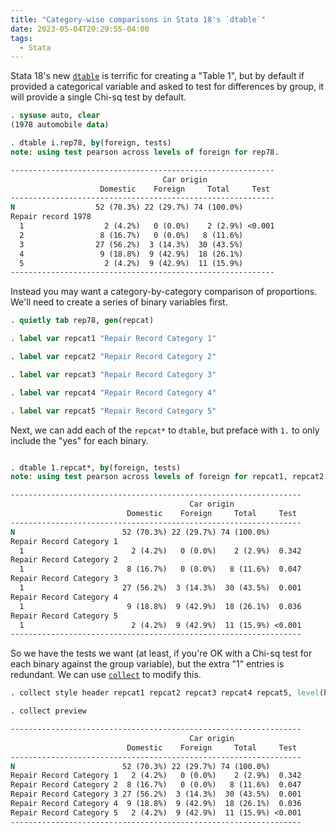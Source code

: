 ```yaml
---
title: "Category-wise comparisons in Stata 18's `dtable`"
date: 2023-05-04T20:29:55-04:00
tags:
  - Stata
---
```


Stata 18's new [`dtable`](https://www.stata.com/manuals/rdtable.pdf) is terrific
for creating a "Table 1", but by default if provided a categorical variable and
asked to test for differences by group, it will provide a single Chi-sq test by
default.

```stata
. sysuse auto, clear
(1978 automobile data)

. dtable i.rep78, by(foreign, tests)
note: using test pearson across levels of foreign for rep78.

-----------------------------------------------------------
                                  Car origin
                    Domestic    Foreign     Total     Test
-----------------------------------------------------------
N                  52 (70.3%) 22 (29.7%) 74 (100.0%)
Repair record 1978
  1                  2 (4.2%)   0 (0.0%)    2 (2.9%) <0.001
  2                 8 (16.7%)   0 (0.0%)   8 (11.6%)
  3                27 (56.2%)  3 (14.3%)  30 (43.5%)
  4                 9 (18.8%)  9 (42.9%)  18 (26.1%)
  5                  2 (4.2%)  9 (42.9%)  11 (15.9%)
-----------------------------------------------------------
```

Instead you may want a category-by-category comparison of proportions. We'll
need to create a series of binary variables first.

```stata
. quietly tab rep78, gen(repcat)

. label var repcat1 "Repair Record Category 1"

. label var repcat2 "Repair Record Category 2"

. label var repcat3 "Repair Record Category 3"

. label var repcat4 "Repair Record Category 4"

. label var repcat5 "Repair Record Category 5"
```

Next, we can add each of the `repcat*` to `dtable`, but preface with `1.` to
only include the "yes" for each binary.

```stata

. dtable 1.repcat*, by(foreign, tests)
note: using test pearson across levels of foreign for repcat1, repcat2, repcat3, repcat4, and repcat5.

-----------------------------------------------------------------
                                        Car origin
                          Domestic    Foreign     Total     Test
-----------------------------------------------------------------
N                        52 (70.3%) 22 (29.7%) 74 (100.0%)
Repair Record Category 1
  1                        2 (4.2%)   0 (0.0%)    2 (2.9%)  0.342
Repair Record Category 2
  1                       8 (16.7%)   0 (0.0%)   8 (11.6%)  0.047
Repair Record Category 3
  1                      27 (56.2%)  3 (14.3%)  30 (43.5%)  0.001
Repair Record Category 4
  1                       9 (18.8%)  9 (42.9%)  18 (26.1%)  0.036
Repair Record Category 5
  1                        2 (4.2%)  9 (42.9%)  11 (15.9%) <0.001
-----------------------------------------------------------------
```

So we have the tests we want (at least, if you're OK with a Chi-sq test for each
binary against the group variable), but the extra "1" entries is redundant. We
can use [`collect`](https://www.stata.com/manuals/tablescollectstyleheader.pdf)
to modify this.

```stata
. collect style header repcat1 repcat2 repcat3 repcat4 repcat5, level(hide)

. collect preview

-----------------------------------------------------------------
                                        Car origin
                          Domestic    Foreign     Total     Test
-----------------------------------------------------------------
N                        52 (70.3%) 22 (29.7%) 74 (100.0%)
Repair Record Category 1   2 (4.2%)   0 (0.0%)    2 (2.9%)  0.342
Repair Record Category 2  8 (16.7%)   0 (0.0%)   8 (11.6%)  0.047
Repair Record Category 3 27 (56.2%)  3 (14.3%)  30 (43.5%)  0.001
Repair Record Category 4  9 (18.8%)  9 (42.9%)  18 (26.1%)  0.036
Repair Record Category 5   2 (4.2%)  9 (42.9%)  11 (15.9%) <0.001
-----------------------------------------------------------------
```
